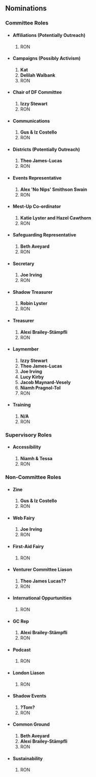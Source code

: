 ## Nominations
### Committee Roles
* #### Affiliations (Potentially Outreach)
  1. RON
* #### Campaigns (Possibly Activism)
  1. **Kat**
  1. **Delilah Walbank**
  1. RON
* #### Chair of DF Committee
  1. **Izzy Stewart**
  1. RON
* #### Communications
  1. **Gus & Iz Costello**
  1. RON
* #### Districts (Potentially Outreach)
  1. **Theo James-Lucas**
  1. RON
* #### Events Representative
  1. **Alex 'No Nips' Smithson Swain**
  1. RON
* #### Mest-Up Co-ordinator
  1. **Katie Lyster and Hazel Cawthorn**
  1. RON
* #### Safeguarding Representative
  1. **Beth Aveyard**
  1. RON
* #### Secretary
  1. **Joe Irving**
  1. RON
* #### Shadow Treasurer
  1. **Robin Lyster**
  1. RON
* #### Treasurer
  1. **Alexi Brailey-Stämpfli**
  1. RON
* #### Laymember
  1. **Izzy Stewart**
  1. **Theo James-Lucas**
  1. **Joe Irving**
  1. **Lucy Kirby**
  1. **Jacob Maynard-Vesely**
  1. **Niamh Pragnol-Tol**
  1. RON
* #### Training
  1. **N/A**
  1. RON

### Supervisory Roles
* #### Accessibility
  1. **Niamh & Tessa**
  1. RON

### Non-Committee Roles
* #### Zine
  1. **Gus & Iz Costello**
  1. RON
* #### Web Fairy
  1. **Joe Irving**
  1. RON
* #### First-Aid Fairy
  1. RON
* #### Venturer Committee Liason
  1. **Theo James Lucas??**
  1. RON
* #### International Oppurtunities
  1. RON
* #### GC Rep
  1. **Alexi Brailey-Stämpfli**
  1. RON
* #### Podcast
  1. RON
* #### London Liason
  1. RON
* #### Shadow Events
  1. **?Tom?**
  1. RON
* #### Common Ground
  1. **Beth Aveyard**
  1. **Alexi Brailey-Stämpfli**
  1. RON
* #### Sustainability
  1. RON
